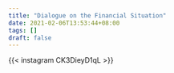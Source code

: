 ```yaml
---
title: "Dialogue on the Financial Situation"
date: 2021-02-06T13:53:44+08:00
tags: []
draft: false
---
```

{{< instagram CK3DieyD1qL >}}
